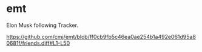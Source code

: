 # emt
Elon Musk following Tracker.

https://github.com/cmj/emt/blob/ff0cb9fb5c46ea0ae254b1a492e061d95a80681f/friends.diff#L1-L50
